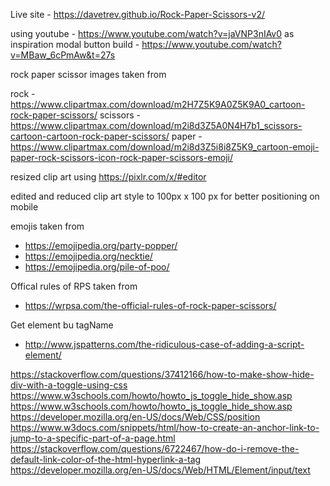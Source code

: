 Live site - https://davetrev.github.io/Rock-Paper-Scissors-v2/



using youtube - https://www.youtube.com/watch?v=jaVNP3nIAv0 as inspiration
modal button build - https://www.youtube.com/watch?v=MBaw_6cPmAw&t=27s

rock paper scissor images taken from 

rock - https://www.clipartmax.com/download/m2H7Z5K9A0Z5K9A0_cartoon-rock-paper-scissors/
scissors - https://www.clipartmax.com/download/m2i8d3Z5A0N4H7b1_scissors-cartoon-cartoon-rock-paper-scissors/
paper - https://www.clipartmax.com/download/m2i8d3Z5i8i8Z5K9_cartoon-emoji-paper-rock-scissors-icon-rock-paper-scissors-emoji/

resized clip art using https://pixlr.com/x/#editor

edited and reduced clip art style to 100px x 100 px for better positioning on mobile

emojis taken from 
- https://emojipedia.org/party-popper/
- https://emojipedia.org/necktie/
- https://emojipedia.org/pile-of-poo/

Offical rules of RPS taken from 
- https://wrpsa.com/the-official-rules-of-rock-paper-scissors/

Get element bu tagName
- http://www.jspatterns.com/the-ridiculous-case-of-adding-a-script-element/

https://stackoverflow.com/questions/37412166/how-to-make-show-hide-div-with-a-toggle-using-css
https://www.w3schools.com/howto/howto_js_toggle_hide_show.asp
https://www.w3schools.com/howto/howto_js_toggle_hide_show.asp
https://developer.mozilla.org/en-US/docs/Web/CSS/position
https://www.w3docs.com/snippets/html/how-to-create-an-anchor-link-to-jump-to-a-specific-part-of-a-page.html
https://stackoverflow.com/questions/6722467/how-do-i-remove-the-default-link-color-of-the-html-hyperlink-a-tag
https://developer.mozilla.org/en-US/docs/Web/HTML/Element/input/text
